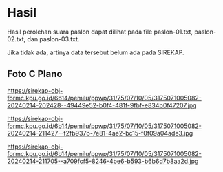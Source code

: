 # Hasil

Hasil perolehan suara paslon dapat dilihat pada file paslon-01.txt, paslon-02.txt, dan paslon-03.txt.

Jika tidak ada, artinya data tersebut belum ada pada SIREKAP.

## Foto C Plano

https://sirekap-obj-formc.kpu.go.id/6b14/pemilu/ppwp/31/75/07/10/05/3175071005082-20240214-202428--49449e52-b0f4-481f-9fbf-e834b0f47207.jpg

https://sirekap-obj-formc.kpu.go.id/6b14/pemilu/ppwp/31/75/07/10/05/3175071005082-20240214-211427--f2fb937b-7e81-4ae2-bc15-f0f09a04ade3.jpg

https://sirekap-obj-formc.kpu.go.id/6b14/pemilu/ppwp/31/75/07/10/05/3175071005082-20240214-211705--a709fcf5-8246-4be6-b593-b6b6d7b8aa2d.jpg
